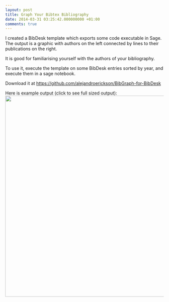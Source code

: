 ```yaml
---
layout: post
title: Graph Your Bibtex Bibliography
date: 2014-03-31 03:25:42.000000000 +01:00
comments: true
---
```


I created a BibDesk template which exports some code executable in Sage. The
output is a graphic with authors on the left connected by lines to their
publications on the right.

 It is good for familiarising yourself with the authors of your bibliography.

 To use it, execute the template on some BibDesk entries sorted by year, and
execute them in a sage notebook. 

 Download it at <a
href="https://github.com/alejandroerickson/BibGraph-for-BibDesk"
target="_blank">https://github.com/alejandroerickson/BibGraph-for-BibDesk</a>


Here is example output (click to see full sized output): <a href="{{
site.baseurl }}/images/im/full_sized_bibgraph.png" target="_blank"><img src="{{
site.baseurl }}/images/im/small_bibgraph.jpg" width="640px"/></a>

